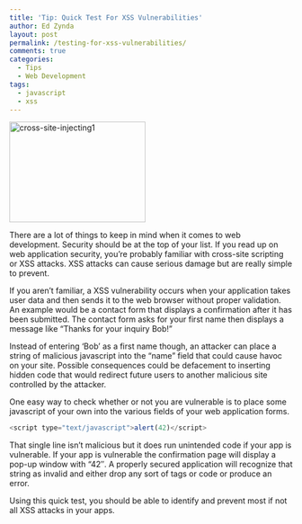 ```yaml
---
title: 'Tip: Quick Test For XSS Vulnerabilities'
author: Ed Zynda
layout: post
permalink: /testing-for-xss-vulnerabilities/
comments: true
categories:
  - Tips
  - Web Development
tags:
  - javascript
  - xss
---
```

<img class="alignnone size-full wp-image-188" alt="cross-site-injecting1" src="http://www.edzynda.com/media/cross-site-injecting1.jpg" width="242" height="179" />

There are a lot of things to keep in mind when it comes to web development. Security should be at the top of your list. If you read up on web application security, you&#8217;re probably familiar with cross-site scripting or XSS attacks. XSS attacks can cause serious damage but are really simple to prevent.

If you aren&#8217;t familiar, a XSS vulnerability occurs when your application takes user data and then sends it to the web browser without proper validation. An example would be a contact form that displays a confirmation after it has been submitted. The contact form asks for your first name then displays a message like &#8220;Thanks for your inquiry Bob!&#8221;

Instead of entering &#8216;Bob&#8217; as a first name though, an attacker can place a string of malicious javascript into the &#8220;name&#8221; field that could cause havoc on your site. Possible consequences could be defacement to inserting hidden code that would redirect future users to another malicious site controlled by the attacker.

One easy way to check whether or not you are vulnerable is to place some javascript of your own into the various fields of your web application forms.  

```javascript  
<script type="text/javascript">alert(42)</script>
```
  
That single line isn&#8217;t malicious but it does run unintended code if your app is vulnerable. If your app is vulnerable the confirmation page will display a pop-up window with &#8220;42&#8243;. A properly secured application will recognize that string as invalid and either drop any sort of tags or code or produce an error.

Using this quick test, you should be able to identify and prevent most if not all XSS attacks in your apps.